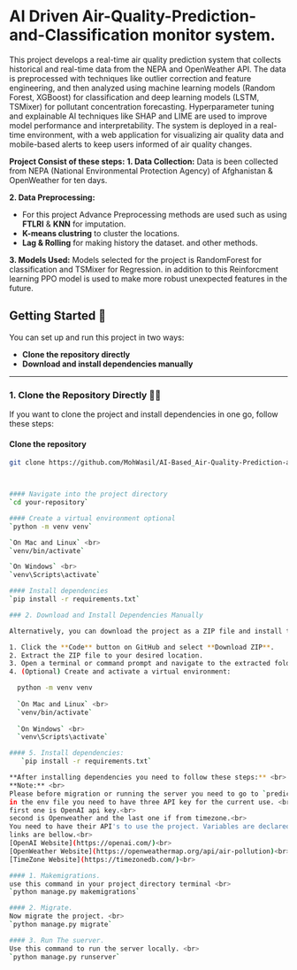 # AI Driven Air-Quality-Prediction-and-Classification monitor system.
This project develops a real-time air quality prediction system that collects historical and real-time data from the NEPA and OpenWeather API. The data is preprocessed with techniques like outlier correction and feature engineering, and then analyzed using machine learning models (Random Forest, XGBoost) for classification and deep learning models (LSTM, TSMixer) for pollutant concentration forecasting. Hyperparameter tuning and explainable AI techniques like SHAP and LIME are used to improve model performance and interpretability. The system is deployed in a real-time environment, with a web application for visualizing air quality data and mobile-based alerts to keep users informed of air quality changes.

**Project Consist of these steps:**
  **1. Data Collection:**
  Data is been collected from NEPA (National Environmental Protection Agency) of Afghanistan & OpenWeather for ten days.

  **2. Data Preprocessing:**
  * For this project Advance Preprocessing methods are used such as using **FTLRI** & **KNN** for imputation.
  * **K-means clustring** to cluster the locations.
  * **Lag & Rolling** for making history the dataset. and other methods.

 **3. Models Used:**
 Models selected for the project is RandomForest for classification and TSMixer for Regression. in addition to this Reinforcment learning PPO model
 is used to make more robust unexpected features in the future.
 

## Getting Started 🚀

You can set up and run this project in two ways:  
- **Clone the repository directly**
- **Download and install dependencies manually**

---

### 1. Clone the Repository Directly 🧑‍💻

If you want to clone the project and install dependencies in one go, follow these steps:

#### Clone the repository
```bash
git clone https://github.com/MohWasil/AI-Based_Air-Quality-Prediction-and-Classification_System.git



#### Navigate into the project directory
`cd your-repository`

#### Create a virtual environment optional
`python -m venv venv`

`On Mac and Linux` <br>
`venv/bin/activate` 

`On Windows` <br>
`venv\Scripts\activate`

#### Install dependencies
`pip install -r requirements.txt`

### 2. Download and Install Dependencies Manually  

Alternatively, you can download the project as a ZIP file and install the dependencies manually:  

1. Click the **Code** button on GitHub and select **Download ZIP**.  
2. Extract the ZIP file to your desired location.  
3. Open a terminal or command prompt and navigate to the extracted folder.  
4. (Optional) Create and activate a virtual environment:  

  python -m venv venv
  
  `On Mac and Linux` <br>
  `venv/bin/activate` 
  
  `On Windows` <br>
  `venv\Scripts\activate`

#### 5. Install dependencies:  
   `pip install -r requirements.txt`

**After installing dependencies you need to follow these steps:** <br>
**Note:** <br>
Please before migration or running the server you need to go to `predict folder --> MLAutomation --> .env file`.
in the env file you need to have three API key for the current use. <br>
first one is OpenAI api key.<br>
second is Openweather and the last one if from timezone.<br>
You need to have their API's to use the project. Variables are declared just paste your API's and use them. <br>
links are bellow.<br>
[OpenAI Website](https://openai.com/)<br>
[OpenWeather Website](https://openweathermap.org/api/air-pollution)<br>
[TimeZone Website](https://timezonedb.com/)<br>

#### 1. Makemigrations.
use this command in your project directory terminal <br>
`python manage.py makemigrations`

#### 2. Migrate.
Now migrate the project. <br>
`python manage.py migrate`

#### 3. Run The suerver.
Use this command to run the server locally. <br>
`python manage.py runserver`


